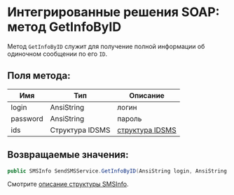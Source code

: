 # Интегрированные решения SOAP: метод GetInfoByID

Метод `GetInfoByID` служит для получение полной информации об одиночном сообщении по его `ID`.

## Поля метода:

Имя      | Тип             | Описание
---------|-----------------|---------------------------------
login    | AnsiString      | логин
password | AnsiString      | пароль
ids      | Структура IDSMS | [структура IDSMS](/protocols/soap/structure-idsms.html)

## Возвращаемые значения:

```c#
public SMSInfo SendSMSService.GetInfoByID(AnsiString login, AnsiString password, IDSMS ids);
```

Смотрите [описание структуры SMSInfo](/protocols/soap/structure-smsinfo.html).

